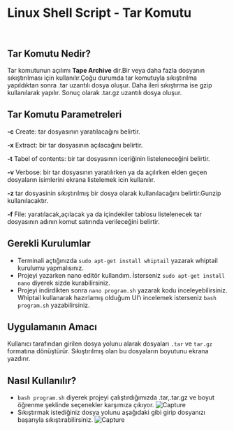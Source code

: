 # Linux Shell Script - Tar Komutu  <br/><br/>
## Tar Komutu Nedir?
Tar komutunun açılımı **Tape Archive** dir.Bir veya daha fazla dosyanın sıkıştırılması için kullanılır.Çoğu durumda tar komutuyla sıkıştırılma yapıldıktan sonra .tar uzantılı dosya oluşur. Daha ileri sıkıştırma ise gzip kullanılarak yapılır. Sonuç olarak .tar.gz uzantılı dosya oluşur.
## Tar Komutu Parametreleri
**-c** Create: tar dosyasının yaratılacağını belirtir.

**-x** Extract: bir tar dosyasının açılacağını belirtir.

**-t** Tabel of contents: bir tar dosyasının iceriğinin listeleneceğini belirtir.

**-v** Verbose: bir tar dosyasının yaratılırken ya da açılırken elden geçen dosyaların isimlerini ekrana listelemek icin kullanılır.

**-z** tar dosyasinin sıkıştırılmış bir dosya olarak kullanılacağını belirtir.Gunzip kullanılacaktır.

**-f** File: yaratılacak,açılacak ya da içindekiler tablosu listelenecek tar dosyasının adının komut satırında verileceğini belirtir.
## Gerekli Kurulumlar
- Terminali açtığınızda `sudo apt-get install whiptail` yazarak whiptail kurulumu yapmalısınız.
- Projeyi yazarken nano editör kullandım. İsterseniz `sudo apt-get install nano` diyerek sizde kurabilirsiniz.
- Projeyi indirdikten sonra `nano program.sh` yazarak kodu inceleyebilirsiniz. Whiptail kullanarak hazırlamış olduğum UI'ı incelemek isterseniz `bash program.sh` yazabilirsiniz.
## Uygulamanın Amacı
Kullanıcı tarafından girilen dosya yolunu alarak dosyaları `.tar` ve `tar.gz` formatına dönüştürür. Sıkıştırılmış olan bu dosyaların boyutunu ekrana yazdırır.
## Nasıl Kullanılır?
- `bash program.sh` diyerek projeyi çalıştırdığımızda .tar,.tar.gz ve boyut öğrenme şeklinde seçenekler karşımıza çıkıyor.
![Capture](https://user-images.githubusercontent.com/56317041/149415833-d116b7ff-14df-4682-8238-7f904a04dfb5.PNG)
- Sıkıştırmak istediğiniz dosya yolunu aşağıdaki gibi girip dosyanızı başarıyla sıkıştırabilirsiniz.
![Capture](https://user-images.githubusercontent.com/56317041/149416165-05bd0046-40d6-41cb-849c-adc9721f25ec.PNG)
